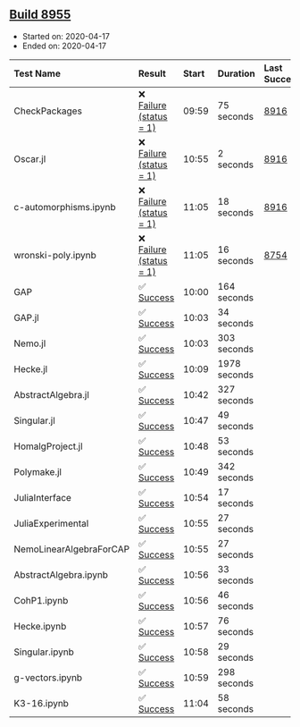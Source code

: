## [Build 8955](https://oscarci.mathematik.uni-kl.de/job/oscar/8955/)

* Started on: 2020-04-17
* Ended on: 2020-04-17

| Test Name    | Result | Start | Duration | Last Success | First Failure |
|:-------------|:-------|:------|:---------|:-------------|:--------------|
| CheckPackages | ❌ [Failure (status = 1)](https://oscarci.mathematik.uni-kl.de/job/oscar/8955/artifact/logs/build-8955/CheckPackages.log) | 09:59 | 75 seconds | [8916](https://oscarci.mathematik.uni-kl.de/job/oscar/8916/) | [8920](https://oscarci.mathematik.uni-kl.de/job/oscar/8920/) |
| Oscar.jl | ❌ [Failure (status = 1)](https://oscarci.mathematik.uni-kl.de/job/oscar/8955/artifact/logs/build-8955/Oscar.jl.log) | 10:55 | 2 seconds | [8916](https://oscarci.mathematik.uni-kl.de/job/oscar/8916/) | [8920](https://oscarci.mathematik.uni-kl.de/job/oscar/8920/) |
| c-automorphisms.ipynb | ❌ [Failure (status = 1)](https://oscarci.mathematik.uni-kl.de/job/oscar/8955/artifact/logs/build-8955/c-automorphisms.ipynb.log) | 11:05 | 18 seconds | [8916](https://oscarci.mathematik.uni-kl.de/job/oscar/8916/) | [8920](https://oscarci.mathematik.uni-kl.de/job/oscar/8920/) |
| wronski-poly.ipynb | ❌ [Failure (status = 1)](https://oscarci.mathematik.uni-kl.de/job/oscar/8955/artifact/logs/build-8955/wronski-poly.ipynb.log) | 11:05 | 16 seconds | [8754](https://oscarci.mathematik.uni-kl.de/job/oscar/8754/) | [8755](https://oscarci.mathematik.uni-kl.de/job/oscar/8755/) |
| GAP | ✅ [Success](https://oscarci.mathematik.uni-kl.de/job/oscar/8955/artifact/logs/build-8955/GAP.log) | 10:00 | 164 seconds |  |  |
| GAP.jl | ✅ [Success](https://oscarci.mathematik.uni-kl.de/job/oscar/8955/artifact/logs/build-8955/GAP.jl.log) | 10:03 | 34 seconds |  |  |
| Nemo.jl | ✅ [Success](https://oscarci.mathematik.uni-kl.de/job/oscar/8955/artifact/logs/build-8955/Nemo.jl.log) | 10:03 | 303 seconds |  |  |
| Hecke.jl | ✅ [Success](https://oscarci.mathematik.uni-kl.de/job/oscar/8955/artifact/logs/build-8955/Hecke.jl.log) | 10:09 | 1978 seconds |  |  |
| AbstractAlgebra.jl | ✅ [Success](https://oscarci.mathematik.uni-kl.de/job/oscar/8955/artifact/logs/build-8955/AbstractAlgebra.jl.log) | 10:42 | 327 seconds |  |  |
| Singular.jl | ✅ [Success](https://oscarci.mathematik.uni-kl.de/job/oscar/8955/artifact/logs/build-8955/Singular.jl.log) | 10:47 | 49 seconds |  |  |
| HomalgProject.jl | ✅ [Success](https://oscarci.mathematik.uni-kl.de/job/oscar/8955/artifact/logs/build-8955/HomalgProject.jl.log) | 10:48 | 53 seconds |  |  |
| Polymake.jl | ✅ [Success](https://oscarci.mathematik.uni-kl.de/job/oscar/8955/artifact/logs/build-8955/Polymake.jl.log) | 10:49 | 342 seconds |  |  |
| JuliaInterface | ✅ [Success](https://oscarci.mathematik.uni-kl.de/job/oscar/8955/artifact/logs/build-8955/JuliaInterface.log) | 10:54 | 17 seconds |  |  |
| JuliaExperimental | ✅ [Success](https://oscarci.mathematik.uni-kl.de/job/oscar/8955/artifact/logs/build-8955/JuliaExperimental.log) | 10:55 | 27 seconds |  |  |
| NemoLinearAlgebraForCAP | ✅ [Success](https://oscarci.mathematik.uni-kl.de/job/oscar/8955/artifact/logs/build-8955/NemoLinearAlgebraForCAP.log) | 10:55 | 27 seconds |  |  |
| AbstractAlgebra.ipynb | ✅ [Success](https://oscarci.mathematik.uni-kl.de/job/oscar/8955/artifact/logs/build-8955/AbstractAlgebra.ipynb.log) | 10:56 | 33 seconds |  |  |
| CohP1.ipynb | ✅ [Success](https://oscarci.mathematik.uni-kl.de/job/oscar/8955/artifact/logs/build-8955/CohP1.ipynb.log) | 10:56 | 46 seconds |  |  |
| Hecke.ipynb | ✅ [Success](https://oscarci.mathematik.uni-kl.de/job/oscar/8955/artifact/logs/build-8955/Hecke.ipynb.log) | 10:57 | 76 seconds |  |  |
| Singular.ipynb | ✅ [Success](https://oscarci.mathematik.uni-kl.de/job/oscar/8955/artifact/logs/build-8955/Singular.ipynb.log) | 10:58 | 29 seconds |  |  |
| g-vectors.ipynb | ✅ [Success](https://oscarci.mathematik.uni-kl.de/job/oscar/8955/artifact/logs/build-8955/g-vectors.ipynb.log) | 10:59 | 298 seconds |  |  |
| K3-16.ipynb | ✅ [Success](https://oscarci.mathematik.uni-kl.de/job/oscar/8955/artifact/logs/build-8955/K3-16.ipynb.log) | 11:04 | 58 seconds |  |  |
